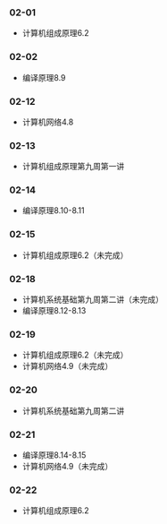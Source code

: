 ### 02-01
* 计算机组成原理6.2
### 02-02
* 编译原理8.9
### 02-12
* 计算机网络4.8
### 02-13
* 计算机组成原理第九周第一讲
### 02-14
* 编译原理8.10-8.11
### 02-15
* 计算机组成原理6.2（未完成）
### 02-18
* 计算机系统基础第九周第二讲（未完成）
* 编译原理8.12-8.13
### 02-19
* 计算机组成原理6.2（未完成）
* 计算机网络4.9（未完成）
### 02-20
* 计算机系统基础第九周第二讲 
### 02-21
* 编译原理8.14-8.15
* 计算机网络4.9（未完成）
### 02-22
* 计算机组成原理6.2